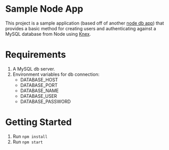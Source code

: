 # Sample Node App

This project is a sample application (based off of another [node db app](https://github.com/roberttod/tutorial-node-database.)) that provides a basic method for creating users and authenticating against a MySQL database from Node using [Knex](https://knexjs.org/).

# Requirements
1. A MySQL db server.
2. Environment variables for db connection:
	- DATABASE_HOST
	- DATABASE_PORT
	- DATABASE_NAME
	- DATABASE_USER
	- DATABASE_PASSWORD

# Getting Started
1. Run `npm install`
2. Run `npm start`
